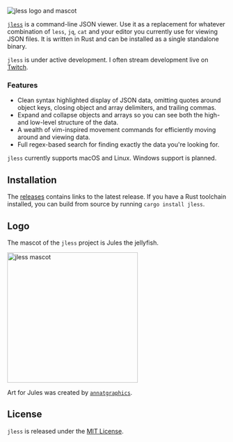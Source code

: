 ![jless logo and mascot](https://raw.githubusercontent.com/PaulJuliusMartinez/jless/master/logo/text-logo-with-mascot.svg)

[`jless`](https://pauljuliusmartinez.github.io/jless/) is a command-line
JSON viewer. Use it as a replacement for whatever combination of `less`,
`jq`, `cat` and your editor you currently use for viewing JSON files. It
is written in Rust and can be installed as a single standalone binary.

`jless` is under active development. I often stream development live on
[Twitch](https://twitch.tv/CodeIsTheEnd).

### Features

- Clean syntax highlighted display of JSON data, omitting quotes around
  object keys, closing object and array delimiters, and trailing commas.
- Expand and collapse objects and arrays so you can see both the high-
  and low-level structure of the data.
- A wealth of vim-inspired movement commands for efficiently moving
  around and viewing data.
- Full regex-based search for finding exactly the data you're looking
  for.

`jless` currently supports macOS and Linux. Windows support is planned.

## Installation

The [releases](https://github.com/PaulJuliusMartinez/jless/releases)
contains links to the latest release. If you have a Rust toolchain
installed, you can build from source by running `cargo install jless`.

## Logo

The mascot of the `jless` project is Jules the jellyfish.

<img style="width: 300px;" alt="jless mascot" src="https://raw.githubusercontent.com/PaulJuliusMartinez/jless/master/logo/mascot.svg">

Art for Jules was created by
[`annatgraphics`](https://www.fiverr.com/annatgraphics).

## License

`jless` is released under the [MIT License](https://github.com/PaulJuliusMartinez/jless/blob/master/LICENSE).
